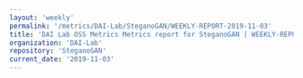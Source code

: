```yaml
---
layout: 'weekly'
permalink: '/metrics/DAI-Lab/SteganoGAN/WEEKLY-REPORT-2019-11-03'
title: 'DAI Lab OSS Metrics Metrics report for SteganoGAN | WEEKLY-REPORT-2019-11-03'
organization: 'DAI-Lab'
repository: 'SteganoGAN'
current_date: '2019-11-03'
---
```

